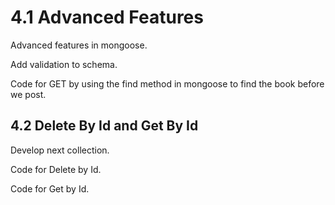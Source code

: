 # 4.1 Advanced Features

Advanced features in mongoose.

Add validation to schema.

Code for GET by using the find method in mongoose to find the book before we post. 

## 4.2 Delete By Id and Get By Id

Develop next collection.

Code for Delete by Id.

Code for Get by Id.